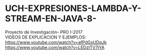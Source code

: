 # UCH-EXPRESIONES-LAMBDA-Y-STREAM-EN-JAVA-8-
Proyecto de Investigación- PRO I-2017                                                                                              
VIDEOS DE EXPLICACION Y EJEMPLOS:                                                                                                         
https://www.youtube.com/watch?v=afPdGxUDqJk
https://www.youtube.com/watch?v=LEDzITV7iYA

